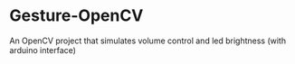 # Gesture-OpenCV
An OpenCV project that simulates volume control and led brightness (with arduino interface)
